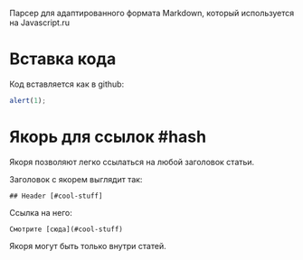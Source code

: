 Парсер для адаптированного формата Markdown, который используется на Javascript.ru

# Вставка кода

Код вставляется как в github:

   ```js
   alert(1);
   ```

# Якорь для ссылок #hash

Якоря позволяют легко ссылаться на любой заголовок статьи.
 
Заголовок с якорем выглядит так:
```
## Header [#cool-stuff]
```

Ссылка на него:
```
Смотрите [сюда](#cool-stuff)
```

Якоря могут быть только внутри статей.
